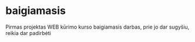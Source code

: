 # baigiamasis

Pirmas projektas WEB kūrimo kurso baigiamasis darbas, prie jo dar sugyšiu, reikia dar padirbėti
